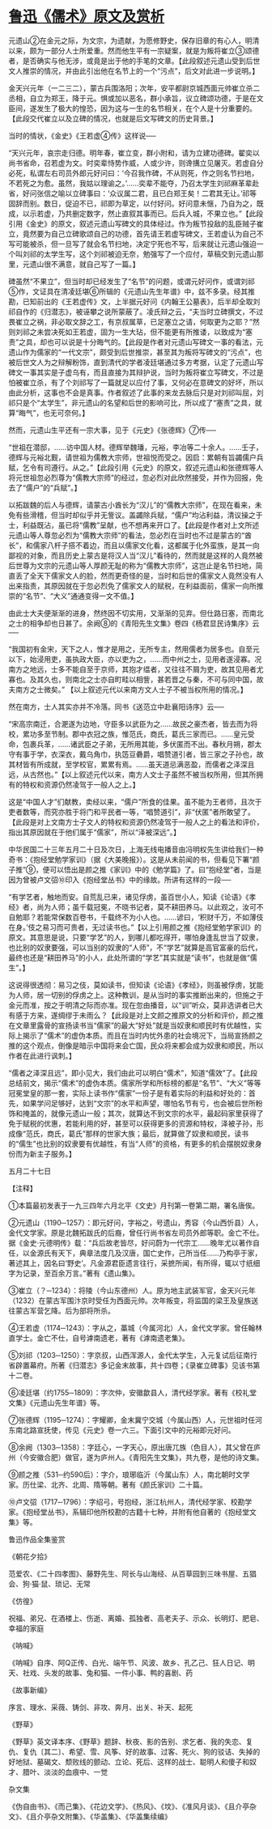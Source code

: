 # [鲁迅《儒术》原文及赏析](https://www.vrrw.net/wx/8543.html)

元遗山②在金元之际，为文宗，为遗献，为愿修野史，保存旧章的有心人，明清以来，颇为一部分人士所爱重。然而他生平有一宗疑案，就是为叛将崔立③颂德者，是否确实与他无涉，或竟是出于他的手笔的文章。【此段叙述元遗山受到后世文人推崇的情况，并由此引出他在名节上的一个“污点”，后文对此进一步说明。】

金天兴元年（一二三二），蒙古兵围洛阳；次年，安平都尉京城西面元帅崔立杀二丞相，自立为郑王，降于元。惧或加以恶名，群小承旨，议立碑颂功德，于是在文臣间，遂发生了极大的惶恐，因为这与一生的名节相关，在个人是十分重要的。【此段交代崔立以及立碑的情况，也就是后文写碑文的历史背景。】



当时的情状，《金史》《王若虚④传》这样说──

“天兴元年，哀宗走归德。明年春，崔立变，群小附和，请为立建功德碑。翟奕以尚书省命，召若虚为文。时奕辈恃势作威，人或少许，则谗搆立见屠灭。若虚自分必死，私谓左右司员外郎元好问曰：‘今召我作碑，不从则死，作之则名节扫地，不若死之为愈。虽然，我姑以理谕之。’……奕辈不能夺，乃召太学生刘祁麻革辈赴省，好问张信之喻以立碑事曰：‘众议属二君，且已白郑王矣！二君其无让。’祁等固辞而别。数日，促迫不已，祁即为草定，以付好问。好问意未惬，乃自为之，既成，以示若虚，乃共删定数字，然止直叙其事而已。后兵入城，不果立也。”【此段引用《金史》的原文，叙述元遗山写碑文的具体经过。作为叛节投敌的乱臣贼子崔立，竟然要为自己立碑歌颂自己的功德，首先请王若虚写碑文，王若虚认为自己不写可能被杀，但一旦写了就会名节扫地，决定宁死也不写，后来就让元遗山强迫一个叫刘祁的太学生写，这个刘祁被迫无奈，勉强写了一个应付，草稿交到元遗山那里，元遗山很不满意，就自己写了一篇。】

碑虽然“不果立”，但当时却已经发生了“名节”的问题，或谓元好问作，或谓刘祁⑤作，文证具在清凌廷堪⑥所辑的《元遗山先生年谱》中，兹不多录。经其推勘，已知前出的《王若虚传》文，上半据元好问《内翰王公墓表》，后半却全取刘祁自作的《归潜志》，被诬攀之说所蒙蔽了。凌氏辩之云，“夫当时立碑撰文，不过畏崔立之祸，非必取文辞之工，有京叔属草，已足塞立之请，何取更为之耶？”然则刘祁之未尝决死如王若虚，固为一生大玷，但不能更有所推诿，以致成为“塞责”之具，却也可以说是十分晦气的。【此段是作者对元遗山写碑文一事的看法，元遗山作为儒家的“一代文宗”，颇受到后世推崇，甚至其为叛将写碑文的“污点”，也被后世文人为之辩解粉饰，直到清代的学者凌廷堪通过多方考据，认定了元遗山写碑文一事其实是子虚乌有，而且直接为其辩护说，当时为叛将崔立写碑文，不过是怕被崔立杀，有了个刘祁写了一篇就足以应付了事，又何必在意碑文的好坏，所以由此分析，这事也不会是真事。作者叙述了此事的来龙去脉后只是对刘祁叫屈，刘祁只是个“太学生”，非元遗山的名望和后世的影响可比，所以成了“塞责”之具，就算“晦气”，也无可奈何。】

然而，元遗山生平还有一宗大事，见于《元史》《张德辉》⑦传──

“世祖在潜邸，……访中国人材。德辉举魏璠，元裕，李冶等二十余人。……壬子，德辉与元裕北觐，请世祖为儒教大宗师，世祖悦而受之。因启：累朝有旨蠲儒户兵赋，乞令有司遵行。从之。”【此段引用《元史》的原文，叙述元遗山和张德辉等人将元世祖忽必烈尊为“儒教大宗师”的经过，忽必烈对此欣然接受，并作为回报，免去了“儒户”的“兵赋”。】

以拓跋魏的后人与德辉，请蒙古小酋长为“汉儿”的“儒教大宗师”，在现在看来，未免有些滑稽，但当时却似乎并无訾议。盖蠲除兵赋，“儒户”均沾利益，清议操之于士，利益既沾，虽已将“儒教”呈献，也不想再来开口了。【此段是作者对上文所述元遗山等人尊忽必烈为“儒教大宗师”的看法，忽必烈在当时也不过是蒙古的“酋长”，和儒家八杆子搭不着边，而且以儒家文化看，这都属于化外蛮族，是其一向鄙视的对象，而且历史上蒙古是将汉人当“汉儿”看待的，然而就是这样的人竟然被后世尊为文宗的元遗山等人厚颜无耻的称为“儒教大宗师”，这岂止是名节扫地，简直丢了全天下儒家文人的脸，然而更奇怪的是，当时和后世的儒家文人竟然没有人出来指责，其原因就在于忽必烈免了儒家文人的赋税，在利益面前，儒家一向所推崇的“名节”、“大义”通通变得一文不值。】

由此士大夫便渐渐的进身，然终因不切实用，又渐渐的见弃。但仕路日塞，而南北之士的相争却也日甚了。余阙⑧的《青阳先生文集》卷四《杨君显民诗集序》云──

“我国初有金宋，天下之人，惟才是用之，无所专主，然用儒者为居多也。自至元以下，始浸用吏，虽执政大臣，亦以吏为之，……而中州之士，见用者遂浸寡。况南方之地远，士多不能自至于京师，其抱才缊者，又往往不屑为吏，故其见用者尤寡也。及其久也，则南北之士亦自町畦以相訾，甚若晋之与秦，不可与同中国，故夫南方之士微矣。” 【以上叙述元代以来南方文人士子不被当权所用的情况。】

然在南方，士人其实亦并不冷落。同书《送范立中赴襄阳诗序》云──

“宋高宗南迁，合淝遂为边地，守臣多以武臣为之……故民之豪杰者，皆去而为将校，累功多至节制。郡中衣冠之族，惟范氏，商氏，葛氏三家而已。……皇元受命，包裹兵革，……诸武臣之子弟，无所用其能，多伏匿而不出。春秋月朔，郡太守有事于学，衣深衣，戴乌角巾，执笾豆礨爵，唱赞道引者，皆三家之子孙也，故其材皆有所成就，至学校官，累累有焉。……虽天道忌满恶盈，而儒者之泽深且远，从古然也。”【以上叙述元代以来，南方人文士子虽然不被当权所用，但其所拥有的特权和资源仍然凌驾于一般人之上。】

这是“中国人才”们献教，卖经以来，“儒户”所食的佳果。虽不能为王者师，且次于吏者数等，而究亦胜于将门和平民者一等，“唱赞道引”，非“伏匿”者所敢望了。【此段是对上文南方士子文人的特权和资源仍然凌驾于一般人之上的看法和评价，指出其原因就在于他们属于“儒家”，所以“泽被深远”。】

中华民国二十三年五月二十日及次日，上海无线电播音由冯明权先生讲给我们一种奇书：《抱经堂勉学家训》（据《大美晚报》）。这是从未前闻的书，但看见下署“颜子推”⑨，便可以悟出是颜之推《家训》中的《勉学篇》了。曰“抱经堂”者，当是因为曾被卢文弨⑩印入《抱经堂丛书》中的缘故。所讲有这样的一段──

“有学艺者，触地而安。自荒乱已来，诸见俘虏，虽百世小人，知读《论语》《孝经》者，尚为人师；虽千载冠冕，不晓书记者，莫不耕田养马。以此观之，汝可不自勉耶？若能常保数百卷书，千载终不为小人也。……谚曰，‘积财千万，不如薄伎在身。’伎之易习而可贵者，无过读书也。”【以上引用颜之推《抱经堂勉学家训》的原文。其意思是说，只要“学艺”的人，到哪儿都吃得开，哪怕身逢乱世当了奴隶，也比别的奴隶要强，可以当别的奴隶的“人师”，不“学艺”就算是高官富豪的后代，最终也还是“耕田养马”的小人，此处所谓的“学艺”其实就是“读书”，也就是做“儒生”。】

这说得很透彻：易习之伎，莫如读书，但知读《论语》《孝经》，则虽被俘虏，犹能为人师，居一切别的俘虏之上。这种教训，是从当时的事实推断出来的，但施之于金元而准，按之于明清之际而亦准。现在忽由播音，以“训”听众，莫非选讲者已大有感于方来，遂绸缪于未雨么？【此段是对上文颜之推原文的分析和评价，颜之推在文章里露骨的宣扬读书当“儒家”的最大“好处”就是当奴隶和顺民时有优越性，实际上揭示了“儒术”的虚伪本质。而且在当时内忧外患的社会境况下，当局宣扬颜之推的这个观点，倒像是暗示中国将来会亡国，民众将来都会成为奴隶和顺民，所以作者在此进行讽刺。】

“儒者之泽深且远”，即小见大，我们由此可以明白“儒术”，知道“儒效”了。【此段总结前文，揭示“儒术”的虚伪本质。儒家所学和所标榜的都是“名节”、“大义”等等冠冕堂皇的那一套，实际上读书作“儒家”一份子是有着实际的利益和好处的：首先，如果学问足够好，达到“文宗”的水平和声望，哪怕名节有亏，也会被后世所粉饰和掩盖的，就像元遗山一般；其次，就算达不到文宗的水平，最起码家里获得了免于赋税的优惠，若能利用的好，甚至可以获得更多的资源和特权，泽被子孙，形成像“范氏，商氏，葛氏”那样的世家大族；最后，就算做了奴隶和顺民，读书的“儒生”也比别的奴隶要有优越性，有当“人师”的资格，有更多的机会摆脱奴隶身份而为新主子服务。】

五月二十七日



【注释】

①本篇最初发表于一九三四年六月北平《文史》月刊第一卷第二期，署名唐俟。

②元遗山（1190─1257）：即元好问，字裕之，号遗山，秀容（今山西忻县）人，金代文学家。原是北魏拓跋氏的后裔，曾任行尚书省左司员外郎等职。金亡不仕。据《金史·元德明传》载：“兵后故老皆尽，好问蔚为一代宗工……晚年尤以著作自任，以金源氏有天下，典章法度几及汉唐，国亡史作，己所当任……乃构亭于家，著述其上，因名曰‘野史’。凡金源君臣遗言往行，采摭所闻，有所得，辄以寸纸细字为记录，至百余万言。”著有《遗山集》。

③崔立（？─1234）：将陵（今山东德州）人。原为地主武装军官，金天兴元年（1232）在蒙古军围汴京时受任为西面元帅。次年叛变，将监国的梁王及皇族送往蒙古军营乞降。后为部将所杀。

④王若虚（1174─1243）：字从之，藁城（今属河北）人，金代文学家。曾任翰林直学士。金亡不仕，自号滹南遗老，著有《滹南遗老集》。

⑤刘祁（1203─1250）：字京叔，山西浑源人，金代太学生，入元复试后征南行省辟置幕府。所著《归潜志》多记金末故事，共十四卷；《录崔立碑事》见该书第十二卷。

⑥凌廷堪（约1755─1809）：字次仲，安徽歙县人，清代经学家。著有《校礼堂文集》《元遗山先生年谱》等。

⑦张德辉（1195─1274）：字耀卿，金末冀宁交城（今属山西）人，元世祖时任河东南北路宣抚使，传见《元史》卷一六三。下面引文中的元裕即元好问。

⑧余阙（1303─1358）：字廷心，一字天心，原出唐兀族（色目人），其父曾在庐州（今安徽合肥）做官，遂为庐州人。《青阳先生文集》，共九卷，是他的诗文集。

⑨颜之推（531─约590后）：字介，琅琊临沂（今属山东）人，南北朝时文学家。历仕梁、北齐、北周、隋等朝。著有《颜氏家训》二十篇。

⑩卢文弨（1717─1796）：字绍弓，号抱经，浙江杭州人，清代经学家、校勘学家。《抱经堂丛书》，系辑印他所校勘的古籍十七种，并附有他自著的《抱经堂文集》等。

鲁迅作品全集鉴赏

《朝花夕拾》

范爱农、《二十四孝图》、藤野先生、阿长与山海经、从百草园到三味书屋、五猖会、狗·猫·鼠、琐记、无常

《仿徨》

祝福、弟兄、在酒楼上、伤逝、离婚、孤独者、高老夫子、示众、长明灯、肥皂、幸福的家庭

《呐喊》

《呐喊》自序、阿Q正传、白光、端午节、风波、故乡、孔乙己、狂人日记、明天、社戏、头发的故事、兔和猫、一件小事、鸭的喜剧、药

《故事新编》

序言、理水、采薇、铸剑、非攻、奔月、出关、补天、起死

《野草》

《野草》英文译本序、《野草》题辞、秋夜、影的告别、求乞者、我的失恋、复仇、复仇〔其二〕、希望、雪、风筝、好的故事、过客、死火、狗的驳诘、失掉的好地狱、墓碣文、颓败线的颤动、立论、死后、这样的战士、聪明人和傻子和奴才、腊叶、淡淡的血痕中、一觉

杂文集

《伪自由书》、《而己集》、《花边文学》、《热风》、《坟》、《准风月谈》、《且介亭杂文》、《且介亭杂文附集》、《华盖集》、《华盖集续编》

